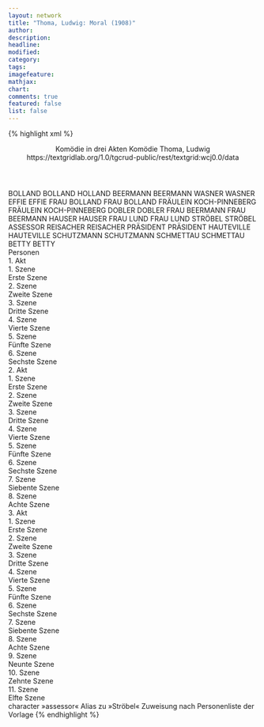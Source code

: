 ```yaml
---
layout: network
title: "Thoma, Ludwig: Moral (1908)"
author:
description:
headline:
modified:
category:
tags:
imagefeature:
mathjax:
chart:
comments: true
featured: false
list: false
---
```

{% highlight xml %}
<?xml-model href="https://raw.githubusercontent.com/DLiNa/project/master/rules/lina.rnc"?><?xml-model href="https://raw.githubusercontent.com/DLiNa/project/master/rules/lina.sch"?>
<play xmlns="http://lina.digital">
  <header>
    <title>Moral</title>
    <subtitle>Komödie in drei Akten</subtitle>
  	<genretitle>Komödie</genretitle>
    <author>Thoma, Ludwig</author>
  	<date when="1908" type="premiere"/>
  	<date when="1909" type="print"/>
  	<source>https://textgridlab.org/1.0/tgcrud-public/rest/textgrid:wcj0.0/data</source>
  </header>
  <personae>
    <character>
      <name>BOLLAND</name>
      <alias xml:id="bolland">
        <name>BOLLAND</name>
      </alias>
    	<alias xml:id="holland">
    		<name>HOLLAND</name>
    	</alias>
    </character>
    <character>
      <name>BEERMANN</name>
      <alias xml:id="beermann">
        <name>BEERMANN</name>
      </alias>
    </character>
    <character>
      <name>WASNER</name>
      <alias xml:id="wasner">
        <name>WASNER</name>
      </alias>
    </character>
    <character>
      <name>EFFIE</name>
      <alias xml:id="effie">
        <name>EFFIE</name>
      </alias>
    </character>
    <character>
      <name>FRAU BOLLAND</name>
      <alias xml:id="frau_bolland">
        <name>FRAU BOLLAND</name>
      </alias>
    </character>
    <character>
      <name>FRÄULEIN KOCH-PINNEBERG</name>
      <alias xml:id="fräulein_koch-pinneberg">
        <name>FRÄULEIN KOCH-PINNEBERG</name>
      </alias>
    </character>
    <character>
      <name>DOBLER</name>
      <alias xml:id="dobler">
        <name>DOBLER</name>
      </alias>
    </character>
    <character>
      <name>FRAU BEERMANN</name>
      <alias xml:id="frau_beermann">
        <name>FRAU BEERMANN</name>
      </alias>
    </character>
    <character>
      <name>HAUSER</name>
      <alias xml:id="hauser">
        <name>HAUSER</name>
      </alias>
    </character>
    <character>
      <name>FRAU LUND</name>
      <alias xml:id="frau_lund">
        <name>FRAU LUND</name>
      </alias>
    </character>
    <character>
      <name>STRÖBEL</name>
      <alias xml:id="ströbel">
        <name>STRÖBEL</name>
      </alias>
    	<alias xml:id="assessor">
    		<name>ASSESSOR</name>
    	</alias>
    </character>
    <character>
      <name>REISACHER</name>
      <alias xml:id="reisacher">
        <name>REISACHER</name>
      </alias>
    </character>
    <character>
      <name>PRÄSIDENT</name>
      <alias xml:id="präsident">
        <name>PRÄSIDENT</name>
      </alias>
    </character>
    <character>
      <name>HAUTEVILLE</name>
      <alias xml:id="hauteville">
        <name>HAUTEVILLE</name>
      </alias>
    </character>
    <character>
      <name>SCHUTZMANN</name>
      <alias xml:id="schutzmann">
        <name>SCHUTZMANN</name>
      </alias>
    </character>
    <character>
      <name>SCHMETTAU</name>
      <alias xml:id="schmettau">
        <name>SCHMETTAU</name>
      </alias>
    </character>
    <character>
      <name>BETTY</name>
      <alias xml:id="betty">
        <name>BETTY</name>
      </alias>
    </character>
  </personae>
  <text>
    <div>
      <head>Personen</head>
    </div>
    <div>
      <head>1. Akt</head>
      <div>
        <head>1. Szene</head>
        <div>
          <head>Erste Szene</head>
          <sp who="#bolland">
            <amount n="20" unit="speech_acts"/>
            <amount n="231" unit="words"/>
            <amount n="16" unit="lines"/>
            <amount n="1381" unit="chars"/>
          </sp>
          <sp who="#beermann">
            <amount n="12" unit="speech_acts"/>
            <amount n="119" unit="words"/>
            <amount n="10" unit="lines"/>
            <amount n="662" unit="chars"/>
          </sp>
          <sp who="#wasner">
            <amount n="4" unit="speech_acts"/>
            <amount n="41" unit="words"/>
            <amount n="3" unit="lines"/>
            <amount n="251" unit="chars"/>
          </sp>
          <sp who="#effie">
            <amount n="3" unit="speech_acts"/>
            <amount n="28" unit="words"/>
            <amount n="3" unit="lines"/>
            <amount n="159" unit="chars"/>
          </sp>
          <sp who="#frau_bolland">
            <amount n="15" unit="speech_acts"/>
            <amount n="150" unit="words"/>
            <amount n="13" unit="lines"/>
            <amount n="885" unit="chars"/>
          </sp>
          <sp who="#fräulein_koch-pinneberg">
            <amount n="3" unit="speech_acts"/>
            <amount n="19" unit="words"/>
            <amount n="3" unit="lines"/>
            <amount n="106" unit="chars"/>
          </sp>
          <sp who="#dobler">
            <amount n="19" unit="speech_acts"/>
            <amount n="307" unit="words"/>
            <amount n="14" unit="lines"/>
            <amount n="1681" unit="chars"/>
          </sp>
          <sp who="#frau_beermann">
            <amount n="3" unit="speech_acts"/>
            <amount n="20" unit="words"/>
            <amount n="3" unit="lines"/>
            <amount n="114" unit="chars"/>
          </sp>
          <sp who="#hauser">
            <amount n="1" unit="speech_acts"/>
            <amount n="6" unit="words"/>
            <amount n="1" unit="lines"/>
            <amount n="34" unit="chars"/>
          </sp>
        </div>
      </div>
      <div>
        <head>2. Szene</head>
        <div>
          <head>Zweite Szene</head>
          <sp who="#beermann">
            <amount n="1" unit="speech_acts"/>
            <amount n="17" unit="words"/>
            <amount n="103" unit="chars"/>
          </sp>
          <sp who="#hauser">
            <amount n="8" unit="speech_acts"/>
            <amount n="60" unit="words"/>
            <amount n="8" unit="lines"/>
            <amount n="360" unit="chars"/>
          </sp>
          <sp who="#dobler">
            <amount n="4" unit="speech_acts"/>
            <amount n="31" unit="words"/>
            <amount n="4" unit="lines"/>
            <amount n="188" unit="chars"/>
          </sp>
          <sp who="#bolland">
            <amount n="10" unit="speech_acts"/>
            <amount n="295" unit="words"/>
            <amount n="8" unit="lines"/>
            <amount n="1677" unit="chars"/>
          </sp>
        </div>
      </div>
      <div>
        <head>3. Szene</head>
        <div>
          <head>Dritte Szene</head>
          <sp who="#frau_beermann">
            <amount n="2" unit="speech_acts"/>
            <amount n="18" unit="words"/>
            <amount n="2" unit="lines"/>
            <amount n="107" unit="chars"/>
          </sp>
          <sp who="#frau_lund">
            <amount n="5" unit="speech_acts"/>
            <amount n="67" unit="words"/>
            <amount n="4" unit="lines"/>
            <amount n="349" unit="chars"/>
          </sp>
          <sp who="#beermann">
            <amount n="1" unit="speech_acts"/>
            <amount n="12" unit="words"/>
            <amount n="1" unit="lines"/>
            <amount n="75" unit="chars"/>
          </sp>
          <sp who="#bolland">
            <amount n="2" unit="speech_acts"/>
            <amount n="8" unit="words"/>
            <amount n="2" unit="lines"/>
            <amount n="47" unit="chars"/>
          </sp>
          <sp who="#dobler">
            <amount n="1" unit="speech_acts"/>
            <amount n="5" unit="words"/>
            <amount n="1" unit="lines"/>
            <amount n="24" unit="chars"/>
          </sp>
        </div>
      </div>
      <div>
        <head>4. Szene</head>
        <div>
          <head>Vierte Szene</head>
          <sp who="#frau_bolland">
            <amount n="5" unit="speech_acts"/>
            <amount n="113" unit="words"/>
            <amount n="3" unit="lines"/>
            <amount n="595" unit="chars"/>
          </sp>
          <sp who="#effie">
            <amount n="2" unit="speech_acts"/>
            <amount n="13" unit="words"/>
            <amount n="2" unit="lines"/>
            <amount n="79" unit="chars"/>
          </sp>
          <sp who="#frau_lund">
            <amount n="3" unit="speech_acts"/>
            <amount n="45" unit="words"/>
            <amount n="2" unit="lines"/>
            <amount n="244" unit="chars"/>
          </sp>
          <sp who="#frau_beermann">
            <amount n="1" unit="speech_acts"/>
            <amount n="3" unit="words"/>
            <amount n="1" unit="lines"/>
            <amount n="18" unit="chars"/>
          </sp>
          <sp who="#bolland">
            <amount n="2" unit="speech_acts"/>
            <amount n="11" unit="words"/>
            <amount n="2" unit="lines"/>
            <amount n="47" unit="chars"/>
          </sp>
          <sp who="#dobler">
            <amount n="1" unit="speech_acts"/>
            <amount n="15" unit="words"/>
            <amount n="1" unit="lines"/>
            <amount n="84" unit="chars"/>
          </sp>
          <sp who="#beermann">
            <amount n="1" unit="speech_acts"/>
            <amount n="4" unit="words"/>
            <amount n="1" unit="lines"/>
            <amount n="23" unit="chars"/>
          </sp>
        </div>
      </div>
      <div>
        <head>5. Szene</head>
        <div>
          <head>Fünfte Szene</head>
          <sp who="#frau_lund">
            <amount n="1" unit="speech_acts"/>
            <amount n="8" unit="words"/>
            <amount n="1" unit="lines"/>
            <amount n="41" unit="chars"/>
          </sp>
          <sp who="#frau_beermann">
            <amount n="1" unit="speech_acts"/>
            <amount n="22" unit="words"/>
            <amount n="119" unit="chars"/>
          </sp>
          <sp who="#frau_bolland">
            <amount n="3" unit="speech_acts"/>
            <amount n="21" unit="words"/>
            <amount n="3" unit="lines"/>
            <amount n="110" unit="chars"/>
          </sp>
          <sp who="#bolland">
            <amount n="2" unit="speech_acts"/>
            <amount n="5" unit="words"/>
            <amount n="2" unit="lines"/>
            <amount n="21" unit="chars"/>
          </sp>
        </div>
      </div>
      <div>
        <head>6. Szene</head>
        <div>
          <head>Sechste Szene</head>
          <sp who="#frau_lund">
            <amount n="51" unit="speech_acts"/>
            <amount n="781" unit="words"/>
            <amount n="34" unit="lines"/>
            <amount n="4396" unit="chars"/>
          </sp>
          <sp who="#hauser">
            <amount n="35" unit="speech_acts"/>
            <amount n="430" unit="words"/>
            <amount n="25" unit="lines"/>
            <amount n="2499" unit="chars"/>
          </sp>
          <sp who="#beermann">
            <amount n="48" unit="speech_acts"/>
            <amount n="462" unit="words"/>
            <amount n="42" unit="lines"/>
            <amount n="2630" unit="chars"/>
          </sp>
          <sp who="#frau_beermann">
            <amount n="14" unit="speech_acts"/>
            <amount n="149" unit="words"/>
            <amount n="12" unit="lines"/>
            <amount n="812" unit="chars"/>
          </sp>
          <sp who="#bolland">
            <amount n="37" unit="speech_acts"/>
            <amount n="491" unit="words"/>
            <amount n="26" unit="lines"/>
            <amount n="2881" unit="chars"/>
          </sp>
          <sp who="#wasner">
            <amount n="32" unit="speech_acts"/>
            <amount n="537" unit="words"/>
            <amount n="21" unit="lines"/>
            <amount n="3164" unit="chars"/>
          </sp>
          <sp who="#bolland #wasner">
            <amount n="1" unit="speech_acts"/>
            <amount n="4" unit="words"/>
            <amount n="1" unit="lines"/>
            <amount n="18" unit="chars"/>
          </sp>
          <sp who="#holland">
            <amount n="1" unit="speech_acts"/>
            <amount n="2" unit="words"/>
            <amount n="1" unit="lines"/>
            <amount n="15" unit="chars"/>
          </sp>
        </div>
      </div>
    </div>
    <div>
      <head>2. Akt</head>
      <div>
        <head>1. Szene</head>
        <div>
          <head>Erste Szene</head>
          <sp who="#ströbel">
            <amount n="9" unit="speech_acts"/>
            <amount n="112" unit="words"/>
            <amount n="8" unit="lines"/>
            <amount n="668" unit="chars"/>
          </sp>
          <sp who="#reisacher">
            <amount n="10" unit="speech_acts"/>
            <amount n="61" unit="words"/>
            <amount n="10" unit="lines"/>
            <amount n="313" unit="chars"/>
          </sp>
          <sp who="#assessor">
            <amount n="1" unit="speech_acts"/>
            <amount n="10" unit="words"/>
            <amount n="1" unit="lines"/>
            <amount n="60" unit="chars"/>
          </sp>
        </div>
      </div>
      <div>
        <head>2. Szene</head>
        <div>
          <head>Zweite Szene</head>
          <sp who="#präsident">
            <amount n="32" unit="speech_acts"/>
            <amount n="701" unit="words"/>
            <amount n="19" unit="lines"/>
            <amount n="4154" unit="chars"/>
          </sp>
          <sp who="#ströbel">
            <amount n="31" unit="speech_acts"/>
            <amount n="337" unit="words"/>
            <amount n="24" unit="lines"/>
            <amount n="2000" unit="chars"/>
          </sp>
        </div>
      </div>
      <div>
        <head>3. Szene</head>
        <div>
          <head>Dritte Szene</head>
          <sp who="#ströbel">
            <amount n="9" unit="speech_acts"/>
            <amount n="96" unit="words"/>
            <amount n="9" unit="lines"/>
            <amount n="531" unit="chars"/>
          </sp>
          <sp who="#reisacher">
            <amount n="9" unit="speech_acts"/>
            <amount n="76" unit="words"/>
            <amount n="8" unit="lines"/>
            <amount n="395" unit="chars"/>
          </sp>
        </div>
      </div>
      <div>
        <head>4. Szene</head>
        <div>
          <head>Vierte Szene</head>
          <sp who="#hauteville">
            <amount n="68" unit="speech_acts"/>
            <amount n="964" unit="words"/>
            <amount n="51" unit="lines"/>
            <amount n="5337" unit="chars"/>
          </sp>
          <sp who="#ströbel">
            <amount n="70" unit="speech_acts"/>
            <amount n="933" unit="words"/>
            <amount n="53" unit="lines"/>
            <amount n="5386" unit="chars"/>
          </sp>
          <sp who="#schutzmann">
            <amount n="1" unit="speech_acts"/>
            <amount n="6" unit="words"/>
            <amount n="1" unit="lines"/>
            <amount n="44" unit="chars"/>
          </sp>
          <sp who="#reisacher">
            <amount n="2" unit="speech_acts"/>
            <amount n="15" unit="words"/>
            <amount n="2" unit="lines"/>
            <amount n="109" unit="chars"/>
          </sp>
        </div>
      </div>
      <div>
        <head>5. Szene</head>
        <div>
          <head>Fünfte Szene</head>
          <sp who="#beermann">
            <amount n="17" unit="speech_acts"/>
            <amount n="344" unit="words"/>
            <amount n="8" unit="lines"/>
            <amount n="1976" unit="chars"/>
          </sp>
          <sp who="#ströbel">
            <amount n="17" unit="speech_acts"/>
            <amount n="196" unit="words"/>
            <amount n="14" unit="lines"/>
            <amount n="1088" unit="chars"/>
          </sp>
          <sp who="#reisacher">
            <amount n="1" unit="speech_acts"/>
            <amount n="15" unit="words"/>
            <amount n="1" unit="lines"/>
            <amount n="89" unit="chars"/>
          </sp>
        </div>
      </div>
      <div>
        <head>6. Szene</head>
        <div>
          <head>Sechste Szene</head>
          <sp who="#ströbel">
            <amount n="54" unit="speech_acts"/>
            <amount n="773" unit="words"/>
            <amount n="40" unit="lines"/>
            <amount n="4635" unit="chars"/>
          </sp>
          <sp who="#beermann">
            <amount n="52" unit="speech_acts"/>
            <amount n="887" unit="words"/>
            <amount n="37" unit="lines"/>
            <amount n="4938" unit="chars"/>
          </sp>
          <sp who="#reisacher">
            <amount n="1" unit="speech_acts"/>
            <amount n="9" unit="words"/>
            <amount n="1" unit="lines"/>
            <amount n="53" unit="chars"/>
          </sp>
        </div>
      </div>
      <div>
        <head>7. Szene</head>
        <div>
          <head>Siebente Szene</head>
          <sp who="#präsident">
            <amount n="1" unit="speech_acts"/>
            <amount n="71" unit="words"/>
            <amount n="452" unit="chars"/>
          </sp>
        </div>
      </div>
      <div>
        <head>8. Szene</head>
        <div>
          <head>Achte Szene</head>
          <sp who="#präsident">
            <amount n="33" unit="speech_acts"/>
            <amount n="443" unit="words"/>
            <amount n="26" unit="lines"/>
            <amount n="2587" unit="chars"/>
          </sp>
          <sp who="#schmettau">
            <amount n="20" unit="speech_acts"/>
            <amount n="728" unit="words"/>
            <amount n="5" unit="lines"/>
            <amount n="4010" unit="chars"/>
          </sp>
          <sp who="#ströbel">
            <amount n="17" unit="speech_acts"/>
            <amount n="138" unit="words"/>
            <amount n="15" unit="lines"/>
            <amount n="814" unit="chars"/>
          </sp>
          <sp who="#assessor">
            <amount n="1" unit="speech_acts"/>
            <amount n="2" unit="words"/>
            <amount n="1" unit="lines"/>
            <amount n="13" unit="chars"/>
          </sp>
        </div>
      </div>
    </div>
    <div>
      <head>3. Akt</head>
      <div>
        <head>1. Szene</head>
        <div>
          <head>Erste Szene</head>
          <sp who="#frau_beermann">
            <amount n="4" unit="speech_acts"/>
            <amount n="27" unit="words"/>
            <amount n="4" unit="lines"/>
            <amount n="148" unit="chars"/>
          </sp>
          <sp who="#beermann">
            <amount n="4" unit="speech_acts"/>
            <amount n="37" unit="words"/>
            <amount n="4" unit="lines"/>
            <amount n="212" unit="chars"/>
          </sp>
        </div>
      </div>
      <div>
        <head>2. Szene</head>
        <div>
          <head>Zweite Szene</head>
          <sp who="#effie">
            <amount n="10" unit="speech_acts"/>
            <amount n="80" unit="words"/>
            <amount n="10" unit="lines"/>
            <amount n="438" unit="chars"/>
          </sp>
          <sp who="#beermann">
            <amount n="11" unit="speech_acts"/>
            <amount n="97" unit="words"/>
            <amount n="11" unit="lines"/>
            <amount n="498" unit="chars"/>
          </sp>
          <sp who="#frau_beermann">
            <amount n="3" unit="speech_acts"/>
            <amount n="18" unit="words"/>
            <amount n="3" unit="lines"/>
            <amount n="85" unit="chars"/>
          </sp>
        </div>
      </div>
      <div>
        <head>3. Szene</head>
        <div>
          <head>Dritte Szene</head>
          <sp who="#beermann">
            <amount n="38" unit="speech_acts"/>
            <amount n="394" unit="words"/>
            <amount n="33" unit="lines"/>
            <amount n="2112" unit="chars"/>
          </sp>
          <sp who="#frau_beermann">
            <amount n="38" unit="speech_acts"/>
            <amount n="800" unit="words"/>
            <amount n="27" unit="lines"/>
            <amount n="4386" unit="chars"/>
          </sp>
        </div>
      </div>
      <div>
        <head>4. Szene</head>
        <div>
          <head>Vierte Szene</head>
          <sp who="#beermann">
            <amount n="1" unit="speech_acts"/>
            <amount n="1" unit="words"/>
            <amount n="1" unit="lines"/>
            <amount n="7" unit="chars"/>
          </sp>
        </div>
      </div>
      <div>
        <head>5. Szene</head>
        <div>
          <head>Fünfte Szene</head>
          <sp who="#hauser">
            <amount n="47" unit="speech_acts"/>
            <amount n="721" unit="words"/>
            <amount n="32" unit="lines"/>
            <amount n="4022" unit="chars"/>
          </sp>
          <sp who="#beermann">
            <amount n="48" unit="speech_acts"/>
            <amount n="800" unit="words"/>
            <amount n="31" unit="lines"/>
            <amount n="4419" unit="chars"/>
          </sp>
          <sp who="#betty">
            <amount n="1" unit="speech_acts"/>
            <amount n="36" unit="words"/>
            <amount n="200" unit="chars"/>
          </sp>
        </div>
      </div>
      <div>
        <head>6. Szene</head>
        <div>
          <head>Sechste Szene</head>
          <sp who="#wasner">
            <amount n="18" unit="speech_acts"/>
            <amount n="598" unit="words"/>
            <amount n="8" unit="lines"/>
            <amount n="3601" unit="chars"/>
          </sp>
          <sp who="#beermann">
            <amount n="17" unit="speech_acts"/>
            <amount n="139" unit="words"/>
            <amount n="16" unit="lines"/>
            <amount n="792" unit="chars"/>
          </sp>
        </div>
      </div>
      <div>
        <head>7. Szene</head>
        <div>
          <head>Siebente Szene</head>
          <sp who="#betty">
            <amount n="1" unit="speech_acts"/>
            <amount n="7" unit="words"/>
            <amount n="1" unit="lines"/>
            <amount n="33" unit="chars"/>
          </sp>
          <sp who="#beermann">
            <amount n="1" unit="speech_acts"/>
            <amount n="32" unit="words"/>
            <amount n="179" unit="chars"/>
          </sp>
        </div>
      </div>
      <div>
        <head>8. Szene</head>
        <div>
          <head>Achte Szene</head>
          <sp who="#wasner">
            <amount n="3" unit="speech_acts"/>
            <amount n="41" unit="words"/>
            <amount n="2" unit="lines"/>
            <amount n="234" unit="chars"/>
          </sp>
          <sp who="#beermann">
            <amount n="3" unit="speech_acts"/>
            <amount n="45" unit="words"/>
            <amount n="2" unit="lines"/>
            <amount n="245" unit="chars"/>
          </sp>
        </div>
      </div>
      <div>
        <head>9. Szene</head>
        <div>
          <head>Neunte Szene</head>
          <sp who="#ströbel">
            <amount n="2" unit="speech_acts"/>
            <amount n="16" unit="words"/>
            <amount n="2" unit="lines"/>
            <amount n="89" unit="chars"/>
          </sp>
          <sp who="#beermann">
            <amount n="1" unit="speech_acts"/>
            <amount n="11" unit="words"/>
            <amount n="1" unit="lines"/>
            <amount n="54" unit="chars"/>
          </sp>
          <sp who="#wasner">
            <amount n="2" unit="speech_acts"/>
            <amount n="22" unit="words"/>
            <amount n="1" unit="lines"/>
            <amount n="127" unit="chars"/>
          </sp>
        </div>
      </div>
      <div>
        <head>10. Szene</head>
        <div>
          <head>Zehnte Szene</head>
          <sp who="#ströbel">
            <amount n="40" unit="speech_acts"/>
            <amount n="903" unit="words"/>
            <amount n="21" unit="lines"/>
            <amount n="5168" unit="chars"/>
          </sp>
          <sp who="#beermann">
            <amount n="39" unit="speech_acts"/>
            <amount n="352" unit="words"/>
            <amount n="34" unit="lines"/>
            <amount n="1971" unit="chars"/>
          </sp>
        </div>
      </div>
      <div>
        <head>11. Szene</head>
        <div>
          <head>Elfte Szene</head>
          <sp who="#schmettau">
            <amount n="14" unit="speech_acts"/>
            <amount n="166" unit="words"/>
            <amount n="9" unit="lines"/>
            <amount n="942" unit="chars"/>
          </sp>
          <sp who="#ströbel">
            <amount n="10" unit="speech_acts"/>
            <amount n="228" unit="words"/>
            <amount n="5" unit="lines"/>
            <amount n="1363" unit="chars"/>
          </sp>
          <sp who="#beermann">
            <amount n="7" unit="speech_acts"/>
            <amount n="70" unit="words"/>
            <amount n="6" unit="lines"/>
            <amount n="388" unit="chars"/>
          </sp>
        </div>
      </div>
    </div>
  </text>
	<documentation>
		<change n="1" who="dariokampkaspar" type="adjustSpeaker">
			<path/>
			<orig>character »assessor«</orig>
			<corr>Alias zu »Ströbel«</corr>
			<comment>Zuweisung nach Personenliste der Vorlage</comment>
		</change>
	</documentation>
</play>
{% endhighlight %}